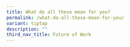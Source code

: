 ```yaml
---
title: What do all these mean for you?
permalink: /what-do-all-these-mean-for-you/
variant: tiptap
description: ""
third_nav_title: Future of Work
---
```

